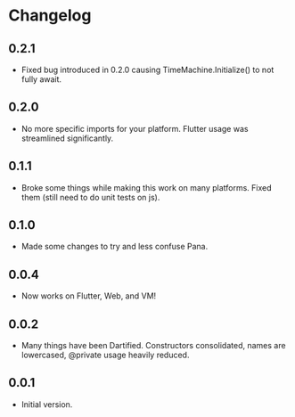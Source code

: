 # Changelog

## 0.2.1

- Fixed bug introduced in 0.2.0 causing TimeMachine.Initialize() to not fully await.

## 0.2.0

- No more specific imports for your platform. Flutter usage was streamlined significantly.

## 0.1.1

- Broke some things while making this work on many platforms. Fixed them (still need to do unit tests on js).

## 0.1.0

- Made some changes to try and less confuse Pana.

## 0.0.4

- Now works on Flutter, Web, and VM!

## 0.0.2

- Many things have been Dartified. Constructors consolidated, names are lowercased, @private usage heavily reduced.

## 0.0.1

- Initial version.
